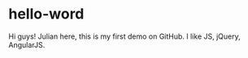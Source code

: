hello-word
==========

Hi guys!
Julian here, this is my first demo on GitHub. I like JS, jQuery, AngularJS.
